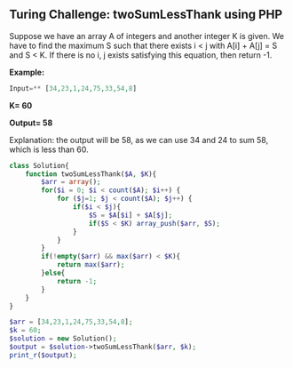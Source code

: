 ## **Turing Challenge: twoSumLessThank using PHP**
<p>
Suppose we have an array A of integers and another integer K is given. We have to find the maximum S such that there exists i < j with A[i] + A[j] = S and S < K. If there is no i, j exists satisfying this equation, then return -1. 

**Example:**

```php
Input=** [34,23,1,24,75,33,54,8] 
``` 

**K= 60**

**Output= 58** 

Explanation:  the output will be 58, as we can use 34 and 24 to sum 58, which is less than 60. </p>

```php
class Solution{
	function twoSumLessThank($A, $K){
		$arr = array();
	    for($i = 0; $i < count($A); $i++) {
	        for ($j=1; $j < count($A); $j++) {                
	            if($i < $j){
	            	$S = $A[$i] + $A[$j];
	            	if($S < $K) array_push($arr, $S);
	            }	            
	        }
	    }
	    if(!empty($arr) && max($arr) < $K){
	    	return max($arr);
	    }else{
	    	return -1;
	    }
	}
}

$arr = [34,23,1,24,75,33,54,8];
$k = 60;
$solution = new Solution();
$output = $solution->twoSumLessThank($arr, $k);
print_r($output);
```